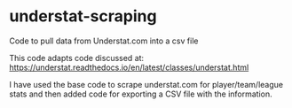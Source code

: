 # understat-scraping
Code to pull data from Understat.com into a csv file

This code adapts code discussed at: https://understat.readthedocs.io/en/latest/classes/understat.html

I have used the base code to scrape understat.com for player/team/league stats and then added code for exporting a CSV file with the information.
